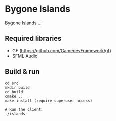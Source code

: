 # Bygone Islands
Bygone Islands ...


## Required libraries
- GF (https://github.com/GamedevFramework/gf)
- SFML Audio

## Build & run
```
cd src
mkdir build
cd build
cmake ..
make install (require superuser access)

# Run the client:
./islands

```

